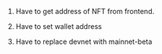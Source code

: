 1. Have to get address of NFT from frontend.

2. Have to set wallet address 

3. Have to replace devnet with mainnet-beta